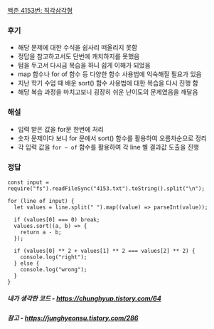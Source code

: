 [백준 4153번: 직각삼각형](https://www.acmicpc.net/problem/4153)

### 후기
- 해당 문제에 대한 수식을 쉽사리 떠올리지 못함
- 정답을 참고하고서도 단번에 캐치하지를 못했음
- 텀을 두고서 다시금 복습을 하니 쉽게 이해가 되었음
- map 함수나 for of 함수 등 다양한 함수 사용법에 익숙해질 필요가 있음
- 지난 학기 수업 때 배운 sort() 함수 사용법에 대한 복습을 다시 진행 함
- 해당 복습 과정을 마치고보니 굉장히 쉬운 난이도의 문제였음을 깨달음

### 해설
- 입력 받은 값을 for문 한번에 처리
- 숫자 문제이다 보니 for 문에서 sort() 함수를 활용하여 오름차순으로 정리
- 각 입력 값을 `for ~ of` 함수를 활용하여 각 line 별 결과값 도출을 진행

### 정답
```
const input = require("fs").readFileSync("4153.txt").toString().split("\n");

for (line of input) {
  let values = line.split(" ").map((value) => parseInt(value));

  if (values[0] === 0) break;
  values.sort((a, b) => {
    return a - b;
  });

  if (values[0] ** 2 + values[1] ** 2 === values[2] ** 2) {
    console.log("right");
  } else {
    console.log("wrong");
  }
}
```

##### 내가 생각한 코드 - https://chunghyup.tistory.com/64
##### 참고 - https://junghyeonsu.tistory.com/286
